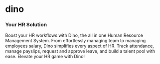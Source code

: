 # dino
### Your HR Solution

Boost your HR workflows with Dino, the all in one Human Resource Management System. From effortlessly managing team to managing employees salary, Dino simplifies every aspect of HR. Track attendance, manage payslips, request and approve leave, and build a talent pool with ease. Elevate your HR game with Dino!

